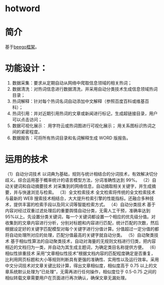 # hotword
# 简介
  基于[beego框架](https://github.com/astaxie/beego)。
 
# 功能设计： 
1) 数据采集：要求从定期自动从网络中爬取信息领域的相关热词； 
2) 数据清洗：对热词信息进行数据清洗，并采用自动分类技术生成信息领域热词目录； 
3) 热词解释：针对每个热词名词自动添加中文解释（参照百度百科或维基百科）； 
4) 热词引用：并对近期引用热词的文章或新闻进行标记，生成超链接目录，用户可以点击访问； 
5) 数据可视化展示： 
  用字符云或热词图进行可视化展示； 
  用关系图标识热词之间的紧密程度。 
6) 数据报告：可将所有热词目录和名词解释生成 WORD 版报告。

# 运用的技术
（1）自动分词技术 
以词典为基础，规则与统计相结合的分词技术，有效解决切分歧义。综合运用基于概率统计的语言模型方法，分词准确性达到 99%。 
（2）自动关键词和自动摘要技术 
对采集到的网络信息，自动摘取相关关键字，并生成摘要，并与快速浏览与检索。 
（3）全文检索技术 
全文检索将传统的全文检索技术与最新的 WEB 搜索技术相结合，大大提升检索引擎的性能指标。还融合多种技术，提供丰富的检索手段以及同义词等智能检索方式。
（4）自动分类技术 
基于内容对经过双重过滤处理后的重要舆情自动分类，无需人工干预，准确率达到 95%以上。先设置分类关键词，每一个关键词都设置一个相应的优先级分值。对收集到的文章内容进行分析，分别对标题和内容进行匹配，统计匹配的次数，然后根据设定好的关键字匹配模型对每个关键字进行分值计算。分值超过一定分值的都将自动处理所对应的处理，匹配分值最高的关键字就自动分类。 
（5）自动聚类技术 
基于相似性算法的自动聚类技术，自动对海量的无规则文档进行归类，把内容相近的文档归为一类，并自动为其生成主题词，为确定类目名称提供方便。 
（6）相似性排重技术 
采用“文章相似性技术”根据文档内容的匹配程度确定是否重复，比利用网页标题和大小等规则判断具有更强的准确性、实用性以及运行效率。采用中文分词技术对文章关键比较计算，得出文章相似度，相似度高于 0.75 以上的文章系统默认处理为“已处理”，无需再进行任何操作，相似度位于 0.5-0.75 之间的相似转载文章需要用户在页面进行再次确认，确保文章无漏处理。 

 
 
